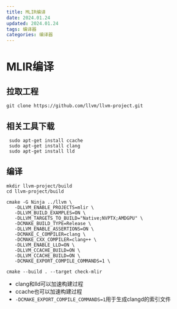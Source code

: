 ```yaml
---
title: MLIR编译
date: 2024.01.24
updated: 2024.01.24
tags: 编译器
categories: 编译器
---
```


# MLIR编译

## 拉取工程

```shell
git clone https://github.com/llvm/llvm-project.git
```

## 相关工具下载

```shell
 sudo apt-get install ccache
 sudo apt-get install clang
 sudo apt-get install lld
```

## 编译

```shell
mkdir llvm-project/build
cd llvm-project/build

cmake -G Ninja ../llvm \
   -DLLVM_ENABLE_PROJECTS=mlir \
   -DLLVM_BUILD_EXAMPLES=ON \
   -DLLVM_TARGETS_TO_BUILD="Native;NVPTX;AMDGPU" \
   -DCMAKE_BUILD_TYPE=Release \
   -DLLVM_ENABLE_ASSERTIONS=ON \
   -DCMAKE_C_COMPILER=clang \
   -DCMAKE_CXX_COMPILER=clang++ \
   -DLLVM_ENABLE_LLD=ON \
   -DLLVM_CCACHE_BUILD=ON \
   -DLLVM_CCACHE_BUILD=ON \
   -DCMAKE_EXPORT_COMPILE_COMMANDS=1 \
   
cmake --build . --target check-mlir
```

- clang和lld可以加速构建过程
- ccache也可以加速构建过程
- `-DCMAKE_EXPORT_COMPILE_COMMANDS=1`用于生成clangd的索引文件
